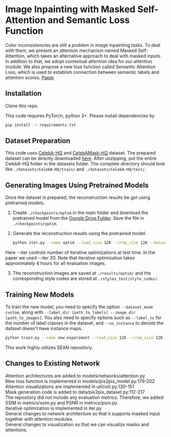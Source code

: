 # Image Inpainting with Masked Self-Attention and Semantic Loss Function
Color inconsistencies are still a problem in image inpainting tasks. To deal with them, we present an attention mechanism named Masked Self-Attention, which takes an alternative approach to deal with masked inputs. In addition to that, we adopt contextual attention idea for our attention module. We also propose a new loss function called Semantic Attention Loss, which is used to establish connection between semantic labels and attention scores.
[Paper](https://github.com/hakansivuk/Image-Inpainting-with-Masked-Self-Attention-and-Semantic-Loss-Function/blob/master/Paper.pdf)


## Installation

Clone this repo.


This code requires PyTorch, python 3+. Please install dependencies by
```bash
pip install -r requirements.txt
```


## Dataset Preparation

This code uses [CelebA-HQ](https://github.com/tkarras/progressive_growing_of_gans) and [CelebAMask-HQ](https://github.com/switchablenorms/CelebAMask-HQ) dataset. The prepared dataset can be directly downloaded [here](https://drive.google.com/file/d/1TKhN9kDvJEcpbIarwsd1_fsTR2vGx6LC/view?usp=sharing). After unzipping, put the entire CelebA-HQ folder in the datasets folder. The complete directory should look like `./datasets/CelebA-HQ/train/` and `./datasets/CelebA-HQ/test/`.


## Generating Images Using Pretrained Models

Once the dataset is prepared, the reconstruction results be got using pretrained models.


1. Create `./checkpoints/optim` in the main folder and download the pretrained model from the [Google Drive Folder](https://drive.google.com/file/d/1k0m8-QErsDyaMVAOzwjgOlDsEpLhxJDo/view?usp=sharing). Save the file in `./checkpoints/optim`.


2. Generate the reconstruction results using the pretrained model.
	```bash
   python iter.py --name optim --load_size 128 --crop_size 128 --dataset_mode custom --label_dir datasets/CelebA-HQ/test/labels --image_dir datasets/CelebA-HQ/test/images --label_nc 19 --no_instance --batchSize 8 --gpu_ids 3 --iter 0
    ```

Here --iter controls number of iterative optimizations at test time. In the paper we used --iter 20. Note that iterative optimization takes
approximately 4 hours for all evaluation images.  

3. The reconstruction images are saved at `./results/optim/` and the corresponding style codes are stored at `./styles_test/style_codes/`.


## Training New Models

To train the new model, you need to specify the option `--dataset_mode custom`, along with `--label_dir [path_to_labels] --image_dir [path_to_images]`. You also need to specify options such as `--label_nc` for the number of label classes in the dataset, and `--no_instance` to denote the dataset doesn't have instance maps.


```bash
python train.py --name new_experiment --load_size 128 --crop_size 128 --dataset_mode custom --label_dir datasets/CelebA-HQ/train/labels --image_dir datasets/CelebA-HQ/train/images --label_nc 19 --no_instance --batchSize 12 --gpu_ids 0,1,2,3
```

This work highly utilizes SEAN repository. 

## Changes to Existing Network

Attention architectures are added to models/networks/attention.py \
New loss function is implemented in models/pix2pix_model.py:179-202 \
Attention visualizations are implemented in util/util.py:130-151 \
Mask generation code is added to data/pix2pix_dataset.py:112-217 \
The repository did not include any evaluation metrics. Therefore, we added SSIM in metrics/ssim.py and PSNR in metrics/psnr.py. \
Iterative optimization is implemented in iter.py \
General changes to network architecture so that it supports masked input together with attention modules. \
General changes to visualization so that we can visualize masks and attentions.  
